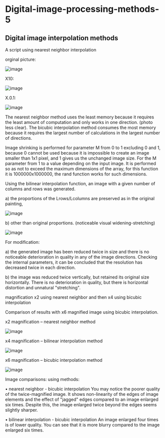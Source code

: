# Digital-image-processing-methods-5
## Digital image interpolation methods

A script using nearest neighbor interpolation

orginal picture:

![image](https://github.com/AsiaEwa/Digital-image-processing-methods-5/assets/101841759/dcf4450a-c1f3-4701-be3e-829df114c7b5)

X10:

![image](https://github.com/AsiaEwa/Digital-image-processing-methods-5/assets/101841759/f6bb8e36-2439-468b-b675-b0e1c5893810)

X.0.1:

![image](https://github.com/AsiaEwa/Digital-image-processing-methods-5/assets/101841759/00362aa0-3f4d-4371-910f-9a60775d8af6)

The nearest neighbor method uses the least memory because it requires the least amount of computation and only works in one direction. (photo less clear). The bicubic interpolation method consumes the most memory because it requires the largest number of calculations in the largest number of directions.

Image shrinking is performed for parameter M from 0 to 1 excluding 0 and 1, because 0 cannot be used because it is impossible to create an image smaller than 1x1 pixel, and 1 gives us the unchanged image size.
For the M parameter from 1 to a value depending on the input image. It is performed so as not to exceed the maximum dimensions of the array, for this function it is 1000000x1000000, the rand function works for such dimensions.

Using the bilinear interpolation function, an image with a given number of columns and rows was generated.

a) the proportions of the Lrows/Lcolumns are preserved as in the original painting,

![image](https://github.com/AsiaEwa/Digital-image-processing-methods-5/assets/101841759/fcb8b65b-944a-408a-9ba1-8c98f1977c42)

b) other than original proportions. (noticeable visual widening-stretching)

![image](https://github.com/AsiaEwa/Digital-image-processing-methods-5/assets/101841759/51b23106-9a55-48e6-8553-6e3a603cf931)

For modification:

a) the generated image has been reduced twice in size and there is no noticeable deterioration in quality in any of the image directions. Checking the internal parameters, it can be concluded that the resolution has decreased twice in each direction.

b) the image was reduced twice vertically, but retained its original size horizontally. There is no deterioration in quality, but there is horizontal distortion and unnatural "stretching".

magnification x2 using nearest neighbor and then x4 using bicubic interpolation

Comparison of results with x6 magnified image using bicubic interpolation.

x2 magnification – nearest neighbor method

![image](https://github.com/AsiaEwa/Digital-image-processing-methods-5/assets/101841759/7e17e9f7-bbfb-4dce-95e8-0aab837a06f0)

x4 magnification – bilinear interpolation method

![image](https://github.com/AsiaEwa/Digital-image-processing-methods-5/assets/101841759/bec0e72b-de03-4915-907a-d02cca406d79)

x6 magnification – bicubic interpolation method

![image](https://github.com/AsiaEwa/Digital-image-processing-methods-5/assets/101841759/8772e395-3300-430c-92cb-00e17b88efed)

Image comparisons: using methods:

• nearest neighbor - bicubic interpolation
You may notice the poorer quality of the twice-magnified image. It shows non-linearity of the edges of image elements and the effect of "jagged" edges compared to an image enlarged six times. Despite this, the image enlarged twice beyond the edges seems slightly sharper.

• bilinear interpolation - bicubic interpolation
An image enlarged four times is of lower quality. You can see that it is more blurry compared to the image enlarged six times.
